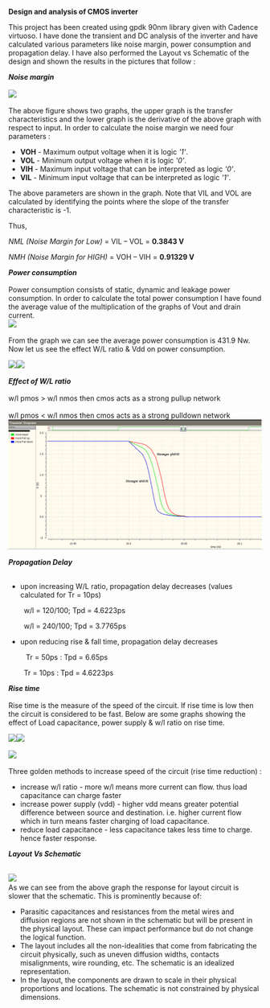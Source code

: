 **Design and analysis of CMOS inverter**

This project has been created using gpdk 90nm library given with Cadence virtuoso. I have done the transient and DC analysis of the inverter and have calculated various parameters like noise margin, power consumption and propagation delay. I have also performed the Layout vs Schematic of the design and shown the results in the pictures that follow :

***Noise margin***<br><br>
![](Aspose.Words.e03009f2-fc7e-4195-aedb-da8bbe913288.001.png)<br>

The above figure shows two graphs, the upper graph is the transfer characteristics and the lower graph is the derivative of the above graph with respect to input. In order to calculate the noise margin we need four parameters : 

- **VOH** - Maximum output voltage when it is logic *'1'*.
- **VOL** - Minimum output voltage when it is logic *'0'*.
- **VIH** - Maximum input voltage that can be interpreted as logic *'0'*.
- **VIL** - Minimum input voltage that can be interpreted as logic *'1'*.

The above parameters are shown in the graph. Note that VIL and VOL are calculated by identifying the points where the slope of the transfer characteristic is -1. 

Thus,

*NML (Noise Margin for Low)* = VIL – VOL = **0.3843 V**

*NMH (Noise Margin for HIGH)* = VOH – VIH = **0.91329 V**

***Power consumption***<br><br>
Power consumption consists of static, dynamic and leakage power consumption. In order to calculate the total power consumption I have found the average value of the multiplication of the graphs of Vout and drain current.<br>
![](Aspose.Words.e03009f2-fc7e-4195-aedb-da8bbe913288.002.png)<br>
















From the graph we can see the average power consumption is 431.9 Nw. Now let us see the effect W/L ratio & Vdd on power consumption.<br>





![](Aspose.Words.e03009f2-fc7e-4195-aedb-da8bbe913288.003.png)![](Aspose.Words.e03009f2-fc7e-4195-aedb-da8bbe913288.004.png)<br>

***Effect of W/L ratio***<br><br>
 w/l pmos > w/l nmos then cmos acts as a strong pullup network <br><br>
 w/l pmos < w/l nmos then cmos acts as a strong pulldown network<br>
![](effect_of_W_L_ratio_on_output.png)<br>

***Propagation Delay***<br><br>

- upon increasing W/L ratio, propagation delay decreases (values calculated for Tr = 10ps)

    &ensp;w/l = 120/100; Tpd = 4.6223ps

    &ensp;w/l = 240/100; Tpd = 3.7765ps

- upon reducing rise & fall time, propagation delay decreases

   &ensp; Tr = 50ps : Tpd = 6.65ps

    &ensp;Tr = 10ps : Tpd = 4.6223ps

***Rise time***<br><br>
Rise time is the measure of the speed of the circuit. If rise time is low then the circuit is considered to be fast. Below are some graphs showing the effect of Load capacitance, power supply & w/l ratio on rise time. <br>

![](Aspose.Words.e03009f2-fc7e-4195-aedb-da8bbe913288.005.png)![](Aspose.Words.e03009f2-fc7e-4195-aedb-da8bbe913288.006.png)<br>


![](Aspose.Words.e03009f2-fc7e-4195-aedb-da8bbe913288.007.png)<br>

Three golden methods to increase speed of the circuit (rise time reduction) :
- increase w/l ratio - more w/l means more current can flow. thus load capacitance can charge faster
- increase power supply (vdd) - higher vdd means greater potential difference between source and destination. i.e. higher current flow which in turn means faster charging of load capacitance. 
- reduce load capacitance - less capacitance takes less time to charge. hence faster response.

***Layout Vs Schematic***<br><br>

![](Aspose.Words.e03009f2-fc7e-4195-aedb-da8bbe913288.008.png)<br>
As we can see from the above graph the response for layout circuit is slower that the schematic. This is prominently because of:

- Parasitic capacitances and resistances from the metal wires and diffusion regions are not shown in the schematic but will be present in the physical layout. These can impact performance but do not change the logical function.
- The layout includes all the non-idealities that come from fabricating the circuit physically, such as uneven diffusion widths, contacts misalignments, wire rounding, etc. The schematic is an idealized representation.
- In the layout, the components are drawn to scale in their physical proportions and locations. The schematic is not constrained by physical dimensions.


